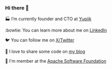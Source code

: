 ### Hi there 👋

:factory: I’m currently founder and CTO at [Yupiik](https://www.yupiik.com)

:bowtie: You can learn more about me on [LinkedIn](https://www.linkedin.com/in/paponfrancois/)

:bird: You can follow me on [X/Twitter](https://twitter.com/fpapon2)

:scroll: I love to share some code on [my blog](https://medium.com/@fpapon30)

:honeybee: I'm member at the [Apache Software Foundation](https://www.apache.org)
